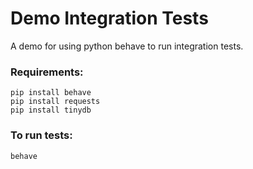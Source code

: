 # Demo Integration Tests

A demo for using python behave to run integration tests.

### Requirements:

    pip install behave
    pip install requests
    pip install tinydb
    
### To run tests:

    behave